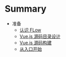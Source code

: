 # Summary

- 准备
  - [认识 FLow](prepare/flow.md)
  - [Vue.js 源码目录设计](prepare/directory.md)
  - [Vue.js 源码构建](prepare/build.md)
  - [从入口开始](prepare/entrance.md)